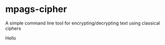 # mpags-cipher
A simple command line tool for encrypting/decrypting text using classical ciphers

Hello 
